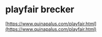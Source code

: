 # playfair brecker

[https://www.quinapalus.com/playfair.html](https://www.quinapalus.com/playfair.html)
